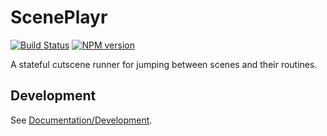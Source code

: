 <!-- {{Top}} -->
# ScenePlayr
[![Build Status](https://travis-ci.org/FullScreenShenanigans/ScenePlayr.svg?branch=master)](https://travis-ci.org/FullScreenShenanigans/ScenePlayr)
[![NPM version](https://badge.fury.io/js/sceneplayr.svg)](http://badge.fury.io/js/sceneplayr)

A stateful cutscene runner for jumping between scenes and their routines.
<!-- {{/Top}} -->

<!-- {{Development}} -->
## Development

See [Documentation/Development](https://github.com/FullScreenShenanigans/Documentation).


<!-- {{/Development}} -->
